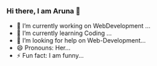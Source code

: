 ### Hi there, I am Aruna 👋

- 🔭 I’m currently working on WebDevelopment ...
- 🌱 I’m currently learning Coding ...
- 🤔 I’m looking for help on Web-Development...
- 😄 Pronouns: Her...
- ⚡ Fun fact: I am funny...


